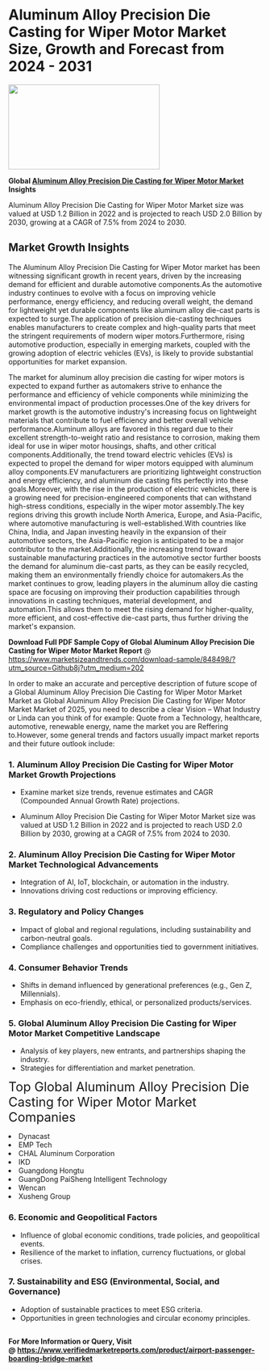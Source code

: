 <H1>Aluminum Alloy Precision Die Casting for Wiper Motor Market Size, Growth and Forecast from 2024 - 2031</H1><img class="aligncenter size-medium wp-image-584254" src="https://thirdeyenews.in/wp-content/uploads/2024/09/Global-Market-Research-300x168.jpeg" alt="" width="300" height="168" /><p><strong>Global&nbsp;<a href="https://www.marketsizeandtrends.com/download-sample/848498/?utm_source=Github8j?utm_medium=202">Aluminum Alloy Precision Die Casting for Wiper Motor Market</a> Insights</strong></p><p>Aluminum Alloy Precision Die Casting for Wiper Motor Market size was valued at USD 1.2 Billion in 2022 and is projected to reach USD 2.0 Billion by 2030, growing at a CAGR of 7.5% from 2024 to 2030.</p><p><h2>Market Growth Insights</h2> <p>The Aluminum Alloy Precision Die Casting for Wiper Motor market has been witnessing significant growth in recent years, driven by the increasing demand for efficient and durable automotive components.As the automotive industry continues to evolve with a focus on improving vehicle performance, energy efficiency, and reducing overall weight, the demand for lightweight yet durable components like aluminum alloy die-cast parts is expected to surge.The application of precision die-casting techniques enables manufacturers to create complex and high-quality parts that meet the stringent requirements of modern wiper motors.Furthermore, rising automotive production, especially in emerging markets, coupled with the growing adoption of electric vehicles (EVs), is likely to provide substantial opportunities for market expansion.</p> <p></p> <p>The market for aluminum alloy precision die casting for wiper motors is expected to expand further as automakers strive to enhance the performance and efficiency of vehicle components while minimizing the environmental impact of production processes.One of the key drivers for market growth is the automotive industry's increasing focus on lightweight materials that contribute to fuel efficiency and better overall vehicle performance.Aluminum alloys are favored in this regard due to their excellent strength-to-weight ratio and resistance to corrosion, making them ideal for use in wiper motor housings, shafts, and other critical components.Additionally, the trend toward electric vehicles (EVs) is expected to propel the demand for wiper motors equipped with aluminum alloy components.EV manufacturers are prioritizing lightweight construction and energy efficiency, and aluminum die casting fits perfectly into these goals.Moreover, with the rise in the production of electric vehicles, there is a growing need for precision-engineered components that can withstand high-stress conditions, especially in the wiper motor assembly.The key regions driving this growth include North America, Europe, and Asia-Pacific, where automotive manufacturing is well-established.With countries like China, India, and Japan investing heavily in the expansion of their automotive sectors, the Asia-Pacific region is anticipated to be a major contributor to the market.Additionally, the increasing trend toward sustainable manufacturing practices in the automotive sector further boosts the demand for aluminum die-cast parts, as they can be easily recycled, making them an environmentally friendly choice for automakers.As the market continues to grow, leading players in the aluminum alloy die casting space are focusing on improving their production capabilities through innovations in casting techniques, material development, and automation.This allows them to meet the rising demand for higher-quality, more efficient, and cost-effective die-cast parts, thus further driving the market's expansion.<p></p><p><span class=""><strong>Download Full PDF Sample Copy of Global Aluminum Alloy Precision Die Casting for Wiper Motor Market Report</strong> @ <a href="https://www.marketsizeandtrends.com/download-sample/848498/?utm_source=Github8j?utm_medium=202" target="_blank">https://www.marketsizeandtrends.com/download-sample/848498/?utm_source=Github8j?utm_medium=202</a></span></p><p>In order to make an accurate and perceptive description of future scope of a Global&nbsp;Aluminum Alloy Precision Die Casting for Wiper Motor Market Market as Global&nbsp;Aluminum Alloy Precision Die Casting for Wiper Motor Market Market of 2025, you need to describe a clear Vision &ndash; What Industry or Linda can you think of for example: Quote from a Technology, healthcare, automotive, renewable energy, name the market you are Reffering to.However, some general trends and factors usually impact market reports and their future outlook include:</p><h3>1.&nbsp;<strong>Aluminum Alloy Precision Die Casting for Wiper Motor Market Growth Projections</strong></h3><ul><li>Examine market size trends, revenue estimates and CAGR (Compounded Annual Growth Rate) projections.</li><li><p>Aluminum Alloy Precision Die Casting for Wiper Motor Market size was valued at USD 1.2 Billion in 2022 and is projected to reach USD 2.0 Billion by 2030, growing at a CAGR of 7.5% from 2024 to 2030.</p></li></ul><h3>2.&nbsp;<strong>Aluminum Alloy Precision Die Casting for Wiper Motor Market Technological Advancements</strong></h3><ul><li>Integration of AI, IoT, blockchain, or automation in the industry.</li><li>Innovations driving cost reductions or improving efficiency.</li></ul><h3>3.&nbsp;<strong>Regulatory and Policy Changes</strong></h3><ul><li>Impact of global and regional regulations, including sustainability and carbon-neutral goals.</li><li>Compliance challenges and opportunities tied to government initiatives.</li></ul><h3>4.&nbsp;<strong>Consumer Behavior Trends</strong></h3><ul><li>Shifts in demand influenced by generational preferences (e.g., Gen Z, Millennials).</li><li>Emphasis on eco-friendly, ethical, or personalized products/services.</li></ul><h3>5.&nbsp;<strong>Global Aluminum Alloy Precision Die Casting for Wiper Motor Market Competitive Landscape</strong></h3><ul><li>Analysis of key players, new entrants, and partnerships shaping the industry.</li><li>Strategies for differentiation and market penetration.</li></ul><p data-pm-slice="1 1 []"><span style="color: inherit; font-family: inherit; font-size: 25px;">Top Global Aluminum Alloy Precision Die Casting for Wiper Motor Market Companies</span></p><div class="" data-test-id=""><p><li>Dynacast</li><li> EMP Tech</li><li> CHAL Aluminum Corporation</li><li> IKD</li><li> Guangdong Hongtu</li><li> GuangDong PaiSheng Intelligent Technology</li><li> Wencan</li><li> Xusheng Group</li></p></div><h3>6.&nbsp;<strong>Economic and Geopolitical Factors</strong></h3><ul><li>Influence of global economic conditions, trade policies, and geopolitical events.</li><li>Resilience of the market to inflation, currency fluctuations, or global crises.</li></ul><h3>7.&nbsp;<strong>Sustainability and ESG (Environmental, Social, and Governance)</strong></h3><ul><li>Adoption of sustainable practices to meet ESG criteria.</li><li>Opportunities in green technologies and circular economy principles.</li></ul><h2><strong style="font-size: 14px;">For More Information or Query, Visit @&nbsp;</strong><a style="background-color: #ffffff; font-size: 14px;" href="https://www.marketsizeandtrends.com/report/aluminum-alloy-precision-die-casting-for-wiper-motor-market/" target="_blank">https://www.verifiedmarketreports.com/product/airport-passenger-boarding-bridge-market</a></h2>
